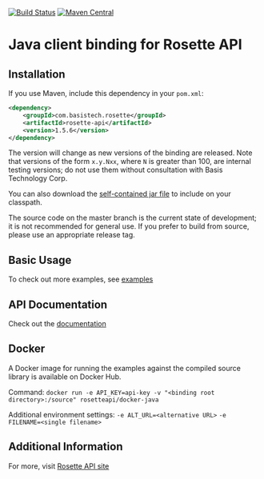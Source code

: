 [![Build Status](https://travis-ci.org/rosette-api/java.svg?branch=master)](https://travis-ci.org/rosette-api/java)
[![Maven Central](https://maven-badges.herokuapp.com/maven-central/com.basistech.rosette/rosette-api-java-binding/badge.svg)](https://maven-badges.herokuapp.com/maven-central/com.basistech.rosette/rosette-api-java-binding)

# Java client binding for Rosette API #

## Installation ##
If you use Maven, include this dependency in your `pom.xml`:

```xml
<dependency>
    <groupId>com.basistech.rosette</groupId>
    <artifactId>rosette-api</artifactId>
    <version>1.5.6</version>
</dependency>
```

The version will change as new versions of the binding are released. Note that versions of the form `x.y.Nxx`, where `N` is greater than 100, are internal testing versions; do not use them without consultation with Basis Technology Corp.

You can also download the [self-contained jar file](http://mvnrepository.com/artifact/com.basistech.rosette/rosette-api) to include on your classpath.

The source code on the master branch is the current state of development; it is not recommended for general use.
If you prefer to build from source, please use an appropriate release tag.

## Basic Usage ##
To check out more examples, see [examples](examples/src/main/java/com/basistech/rosette/examples)

## API Documentation ##
Check out the [documentation](http://rosette-api.github.io/java)

## Docker ##
A Docker image for running the examples against the compiled source library is available on Docker Hub.

Command: `docker run -e API_KEY=api-key -v "<binding root directory>:/source" rosetteapi/docker-java`

Additional environment settings:
`-e ALT_URL=<alternative URL>`
`-e FILENAME=<single filename>`

## Additional Information ##
For more, visit [Rosette API site](https://developer.rosette.com)
